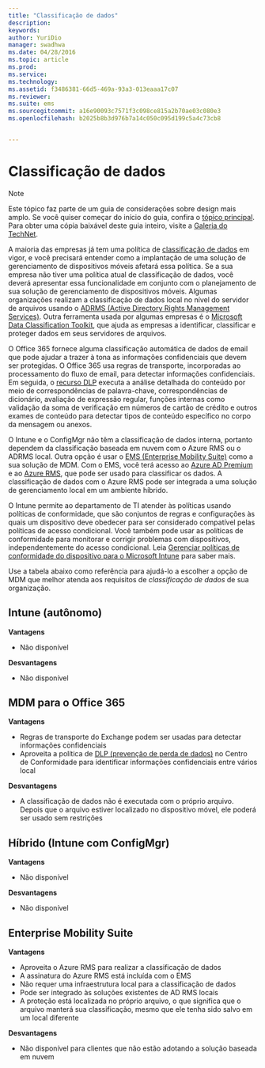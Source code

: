 ```yaml
---
title: "Classificação de dados"
description: 
keywords: 
author: YuriDio
manager: swadhwa
ms.date: 04/28/2016
ms.topic: article
ms.prod: 
ms.service: 
ms.technology: 
ms.assetid: f3486381-66d5-469a-93a3-013eaaa17c07
ms.reviewer: 
ms.suite: ems
ms.sourcegitcommit: a16e90093c7571f3c098ce815a2b70ae03c080e3
ms.openlocfilehash: b2025b8b3d976b7a14c050c095d199c5a4c73cb8


---
```


# Classificação de dados

>[!NOTE]
>Este tópico faz parte de um guia de considerações sobre design mais amplo. Se você quiser começar do início do guia, confira o [tópico principal](mdm-design-considerations-guide.md). Para obter uma cópia baixável deste guia inteiro, visite a [Galeria do TechNet](https://gallery.technet.microsoft.com/Mobile-Device-Management-7d401582).

A maioria das empresas já tem uma política de [classificação de dados](http://blogs.microsoft.com/cybertrust/2014/01/28/the-importance-of-data-classification/) em vigor, e você precisará entender como a implantação de uma solução de gerenciamento de dispositivos móveis afetará essa política. Se a sua empresa não tiver uma política atual de classificação de dados, você deverá apresentar essa funcionalidade em conjunto com o planejamento de sua solução de gerenciamento de dispositivos móveis. Algumas organizações realizam a classificação de dados local no nível do servidor de arquivos usando o [ADRMS (Active Directory Rights Management Services)](https://technet.microsoft.com/windowsserver/dd448611.aspx). Outra ferramenta usada por algumas empresas é o [Microsoft Data Classification Toolkit](http://www.microsoft.com/download/details.aspx?id=27123), que ajuda as empresas a identificar, classificar e proteger dados em seus servidores de arquivos. 

O Office 365 fornece alguma classificação automática de dados de email que pode ajudar a trazer à tona as informações confidenciais que devem ser protegidas. O Office 365 usa regras de transporte, incorporadas ao processamento do fluxo de email, para detectar informações confidenciais. Em seguida, o [recurso DLP](http://blogs.office.com/2013/10/28/office-365-compliance-controls-data-loss-prevention/) executa a análise detalhada do conteúdo por meio de correspondências de palavra-chave, correspondências de dicionário, avaliação de expressão regular, funções internas como validação da soma de verificação em números de cartão de crédito e outros exames de conteúdo para detectar tipos de conteúdo específico no corpo da mensagem ou anexos. 

O Intune e o ConfigMgr não têm a classificação de dados interna, portanto dependem da classificação baseada em nuvem com o Azure RMS ou o ADRMS local. Outra opção é usar o [EMS (Enterprise Mobility Suite)](http://www.microsoft.com/server-cloud/enterprise-mobility/overview.aspx) como a sua solução de MDM. Com o EMS, você terá acesso ao [Azure AD Premium](https://msdn.microsoft.com/library/azure/dn532272.aspx) e ao [Azure RMS](https://technet.microsoft.com/library/jj585026.aspx), que pode ser usado para classificar os dados. A classificação de dados com o Azure RMS pode ser integrada a uma solução de gerenciamento local em um ambiente híbrido. 

O Intune permite ao departamento de TI atender às políticas usando políticas de conformidade, que são conjuntos de regras e configurações às quais um dispositivo deve obedecer para ser considerado compatível pelas políticas de acesso condicional. Você também pode usar as políticas de conformidade para monitorar e corrigir problemas com dispositivos, independentemente do acesso condicional. Leia [Gerenciar políticas de conformidade do dispositivo para o Microsoft Intune](/intune/deploy-use/introduction-to-device-compliance-policies-in-microsoft-intune) para saber mais.

Use a tabela abaixo como referência para ajudá-lo a escolher a opção de MDM que melhor atenda aos requisitos de *classificação de dados* de sua organização.

## Intune (autônomo)

**Vantagens**

- Não disponível

**Desvantagens**

- Não disponível

## MDM para o Office 365

**Vantagens**

- Regras de transporte do Exchange podem ser usadas para detectar informações confidenciais
- Aproveita a política de [DLP (prevenção de perda de dados)](https://technet.microsoft.com/library/ms.o365.cc.DLPLandingPage.aspx) no Centro de Conformidade para identificar informações confidenciais entre vários local

**Desvantagens**

- A classificação de dados não é executada com o próprio arquivo. Depois que o arquivo estiver localizado no dispositivo móvel, ele poderá ser usado sem restrições

## Híbrido (Intune com ConfigMgr)

**Vantagens**

- Não disponível

**Desvantagens**

- Não disponível

## Enterprise Mobility Suite

**Vantagens**

- Aproveita o Azure RMS para realizar a classificação de dados
- A assinatura do Azure RMS está incluída com o EMS
- Não requer uma infraestrutura local para a classificação de dados
- Pode ser integrado às soluções existentes de AD RMS locais
- A proteção está localizada no próprio arquivo, o que significa que o arquivo manterá sua classificação, mesmo que ele tenha sido salvo em um local diferente

**Desvantagens**

- Não disponível para clientes que não estão adotando a solução baseada em nuvem



<!--HONumber=Jul16_HO2-->


